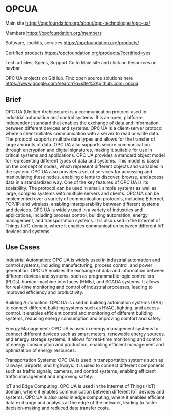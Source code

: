 # OPCUA

Main site		https://opcfoundation.org/about/opc-technologies/opc-ua/				

Members		https://opcfoundation.org/members				

Software, toolkits, services		https://opcfoundation.org/products/				

Certified products		https://opcfoundation.org/products/?certified=yes				

Tech articles, Specs, Support		Go to Main site and click on Resources on navbar				

OPC UA projects on GitHub. Find open source solutions here		https://www.google.com/search?q=site%3Agithub.com+opcua				

## Brief

OPC UA (Unified Architecture) is a communication protocol used in industrial automation and control systems. It is an open, platform-independent standard that enables the exchange of data and information between different devices and systems. OPC UA is a client-server protocol where a client initiates communication with a server to read or write data. The protocol supports multiple data types and allows for the transfer of large amounts of data. OPC UA also supports secure communication through encryption and digital signatures, making it suitable for use in critical systems and applications. OPC UA provides a standard object model for representing different types of data and systems. This model is based on the concept of nodes, which represent different objects and variables in the system. OPC UA also provides a set of services for accessing and manipulating these nodes, enabling clients to discover, browse, and access data in a standardized way. One of the key features of OPC UA is its scalability. The protocol can be used in small, simple systems as well as large, complex systems with multiple servers and clients. OPC UA can be implemented over a variety of communication protocols, including Ethernet, TCP/IP, and wireless, enabling interoperability between different systems and devices. OPC UA is widely used in a variety of industries and applications, including process control, building automation, energy management, and transportation systems. It is also used in the Internet of Things (IoT) domain, where it enables communication between different IoT devices and systems.

## Use Cases

Industrial Automation: OPC UA is widely used in industrial automation and control systems, including manufacturing, process control, and power generation. OPC UA enables the exchange of data and information between different devices and systems, such as programmable logic controllers (PLCs), human-machine interfaces (HMIs), and SCADA systems. It allows for real-time monitoring and control of industrial processes, leading to improved efficiency and productivity.

Building Automation: OPC UA is used in building automation systems (BAS) to connect different building systems such as HVAC, lighting, and access control. It enables efficient control and monitoring of different building systems, reducing energy consumption and improving comfort and safety.

Energy Management: OPC UA is used in energy management systems to connect different devices such as smart meters, renewable energy sources, and energy storage systems. It allows for real-time monitoring and control of energy consumption and production, enabling efficient management and optimization of energy resources.

Transportation Systems: OPC UA is used in transportation systems such as railways, airports, and highways. It is used to connect different components such as traffic signals, cameras, and control systems, enabling efficient traffic management and improving safety.

IoT and Edge Computing: OPC UA is used in the Internet of Things (IoT) domain, where it enables communication between different IoT devices and systems. OPC UA is also used in edge computing, where it enables efficient data exchange and analysis at the edge of the network, leading to faster decision-making and reduced data transfer costs.
